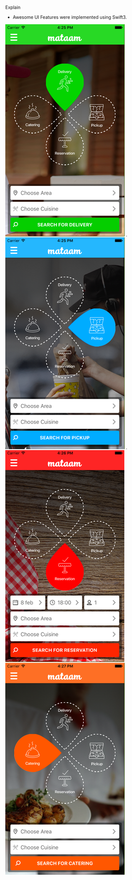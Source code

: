 Explain

- Awesome UI Features were implemented using Swift3.




![Alt text](https://github.com/DennisVanBasten/Frontend-Development-Using-Swift-3/blob/master/1delivery.png "Delievery") . 
![Alt text](https://github.com/DennisVanBasten/Frontend-Development-Using-Swift-3/blob/master/1pickup.png "Pickup") . 
![Alt text](https://github.com/DennisVanBasten/Frontend-Development-Using-Swift-3/blob/master/1reservation.png "Reservation")  
![Alt text](https://github.com/DennisVanBasten/Frontend-Development-Using-Swift-3/blob/master/1catering.png "Catering")
